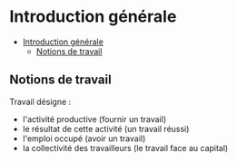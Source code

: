 # Introduction générale

<!-- TOC depth:6 withLinks:1 updateOnSave:1 orderedList:0 -->

- [Introduction générale](#introduction-gnrale)
	- [Notions de travail](#notions-de-travail)
<!-- /TOC -->

## Notions de travail

Travail désigne :

- l'activité productive (fournir un travail)
- le résultat de cette activité (un travail réussi)
- l'emploi occupé (avoir un travail)
- la collectivité des travailleurs (le travail face au capital)
